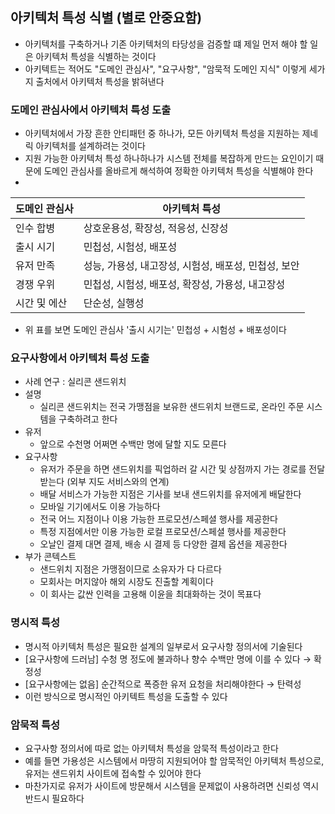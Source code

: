 ## 아키텍처 특성 식별 (별로 안중요함)

- 아키텍처를 구축하거나 기존 아키텍처의 타당성을 검증할 떄 제일 먼저 해야 할 일은 아키텍처 특성을 식별하는 것이다
- 아키텍트는 적어도 "도메인 관심사", "요구사항", "암묵적 도메인 지식" 이렇게 세가지 출처에서 아키텍처 특성을 밝혀낸다

### 도메인 관심사에서 아키텍처 특성 도출

- 아키텍처에서 가장 흔한 안티패턴 중 하나가, 모든 아키텍처 특성을 지원하는 제네릭 아키텍처를 설계하려는 것이다
- 지원 가능한 아키텍처 특성 하나하나가 시스템 전체를 복잡하게 만드는 요인이기 때문에 도메인 관심사를 올바르게 해석하여 정확한 아키텍처 특성을 식별해야 한다
-

| 도메인 관심사 | 아키텍처 특성                          |
|---------|----------------------------------|
| 인수 합병   | 상호운용성, 확장성, 적응성, 신장성             |
| 출시 시기   | 민첩성, 시험성, 배포성                    |
| 유저 만족   | 성능, 가용성, 내고장성, 시험성, 배포성, 민첩성, 보안 |
| 경쟁 우위   | 민첩성, 시험성, 배포성, 확장성, 가용성, 내고장성    |
| 시간 및 에산 | 단순성, 실행성                         |

- 위 표를 보면 도메인 관심사 '출시 시기는' 민첩성 + 시험성 + 배포성이다

### 요구사항에서 아키텍처 특성 도출

- 사례 연구 : 실리콘 샌드위치
- 설명
    - 실리콘 샌드위치는 전국 가맹점을 보유한 샌드위치 브랜드로, 온라인 주문 시스템을 구축하려고 한다
- 유저
    - 앞으로 수천명 어쩌면 수백만 명에 달할 지도 모른다
- 요구사항
    - 유저가 주문을 하면 샌드위치를 픽업하러 갈 시간 및 상점까지 가는 경로를 전달받는다 (외부 지도 서비스와의 연계)
    - 배달 서비스가 가능한 지점은 기사를 보내 샌드위치를 유저에게 배달한다
    - 모바일 기기에서도 이용 가능하다
    - 전국 어느 지점이나 이용 가능한 프로모션/스페셜 행사를 제공한다
    - 특정 지점에서만 이용 가능한 로컬 프로모션/스페셜 행사를 제공한다
    - 오날인 결제 대면 결제, 배송 시 결제 등 다양한 결제 옵션을 제공한다
- 부가 콘텍스트
    - 샌드위치 지점은 가맹점이므로 소유자가 다 다르다
    - 모회사는 머지않아 해외 시장도 진출할 계획이다
    - 이 회사는 값싼 인력을 고용해 이윤을 최대화하는 것이 목표다

### 명시적 특성

- 명시적 아키텍처 특성은 필요한 설계의 일부로서 요구사항 정의서에 기술된다
- [요구사항에 드러남] 수청 명 정도에 불과하나 향수 수백만 명에 이를 수 있다 &rarr; 확정성
- [요구사항에는 없음] 순간적으로 폭증한 유저 요청을 처리해야한다 &rarr; 탄력성
- 이런 방식으로 명시적인 아키텍트 특성을 도출할 수 있다

### 암묵적 특성

- 요구사항 정의서에 따로 없는 아키텍처 특성을 암묵적 특성이라고 한다
- 예를 들면 가용성은 시스템에서 마땅히 지원되어야 할 암묵적인 아키텍처 특성으로, 유저는 샌드위치 사이트에 접속할 수 있어야 한다
- 마찬가지로 유저가 사이트에 방문해서 시스템을 문제없이 사용하려면 신뢰성 역시 반드시 필요하다 